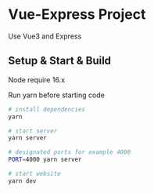 # Vue-Express Project
Use Vue3 and Express


## Setup & Start & Build

Node require 16.x

Run yarn before starting code
``` bash
# install dependencies
yarn

# start server
yarn server

# designated ports for example 4000
PORT=4000 yarn server

# start website
yarn dev
```